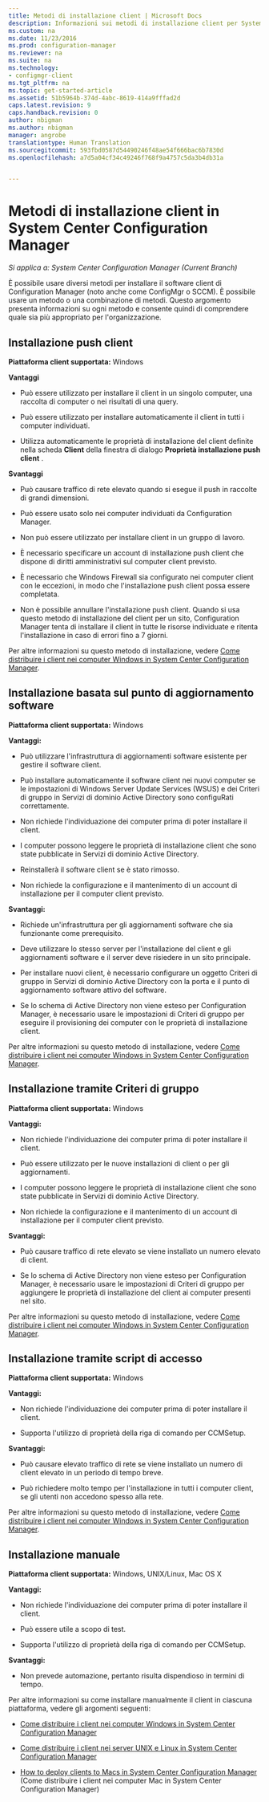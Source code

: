 ```yaml
---
title: Metodi di installazione client | Microsoft Docs
description: Informazioni sui metodi di installazione client per System Center Configuration Manager.
ms.custom: na
ms.date: 11/23/2016
ms.prod: configuration-manager
ms.reviewer: na
ms.suite: na
ms.technology:
- configmgr-client
ms.tgt_pltfrm: na
ms.topic: get-started-article
ms.assetid: 51b5964b-374d-4abc-8619-414a9fffad2d
caps.latest.revision: 9
caps.handback.revision: 0
author: nbigman
ms.author: nbigman
manager: angrobe
translationtype: Human Translation
ms.sourcegitcommit: 593fbd0587d54490246f48ae54f666bac6b7830d
ms.openlocfilehash: a7d5a04cf34c49246f768f9a4757c5da3b4db31a


---
```

# <a name="client-installation-methods-in-system-center-configuration-manager"></a>Metodi di installazione client in System Center Configuration Manager

*Si applica a: System Center Configuration Manager (Current Branch)*

È possibile usare diversi metodi per installare il software client di Configuration Manager (noto anche come ConfigMgr o SCCM). È possibile usare un metodo o una combinazione di metodi. Questo argomento presenta informazioni su ogni metodo e consente quindi di comprendere quale sia più appropriato per l'organizzazione.  

## <a name="client-push-installation"></a>Installazione push client  

 **Piattaforma client supportata:** Windows  

 **Vantaggi**  

-   Può essere utilizzato per installare il client in un singolo computer, una raccolta di computer o nei risultati di una query.  

-   Può essere utilizzato per installare automaticamente il client in tutti i computer individuati.  

-   Utilizza automaticamente le proprietà di installazione del client definite nella scheda **Client** della finestra di dialogo **Proprietà installazione push client** .  

 **Svantaggi**  

-   Può causare traffico di rete elevato quando si esegue il push in raccolte di grandi dimensioni.  

-   Può essere usato solo nei computer individuati da Configuration Manager.  

-   Non può essere utilizzato per installare client in un gruppo di lavoro.  

-   È necessario specificare un account di installazione push client che dispone di diritti amministrativi sul computer client previsto.  

-   È necessario che Windows Firewall sia configurato nei computer client con le eccezioni, in modo che l'installazione push client possa essere completata.  

-   Non è possibile annullare l'installazione push client. Quando si usa questo metodo di installazione del client per un sito, Configuration Manager tenta di installare il client in tutte le risorse individuate e ritenta l'installazione in caso di errori fino a 7 giorni.  

 Per altre informazioni su questo metodo di installazione, vedere [Come distribuire i client nei computer Windows in System Center Configuration Manager](../../../../core/clients/deploy/deploy-clients-to-windows-computers.md).  

## <a name="software-update-point-based-installation"></a>Installazione basata sul punto di aggiornamento software  
 **Piattaforma client supportata:** Windows  

 **Vantaggi:**  

-   Può utilizzare l'infrastruttura di aggiornamenti software esistente per gestire il software client.  

-   Può installare automaticamente il software client nei nuovi computer se le impostazioni di Windows Server Update Services (WSUS) e dei Criteri di gruppo in Servizi di dominio Active Directory sono configuRati correttamente.  

-   Non richiede l'individuazione dei computer prima di poter installare il client.  

-   I computer possono leggere le proprietà di installazione client che sono state pubblicate in Servizi di dominio Active Directory.  

-   Reinstallerà il software client se è stato rimosso.  

-   Non richiede la configurazione e il mantenimento di un account di installazione per il computer client previsto.  

 **Svantaggi:**  

-   Richiede un'infrastruttura per gli aggiornamenti software che sia funzionante come prerequisito.  

-   Deve utilizzare lo stesso server per l'installazione del client e gli aggiornamenti software e il server deve risiedere in un sito principale.  

-   Per installare nuovi client, è necessario configurare un oggetto Criteri di gruppo in Servizi di dominio Active Directory con la porta e il punto di aggiornamento software attivo del software.  

-   Se lo schema di Active Directory non viene esteso per Configuration Manager, è necessario usare le impostazioni di Criteri di gruppo per eseguire il provisioning dei computer con le proprietà di installazione client.  

 Per altre informazioni su questo metodo di installazione, vedere [Come distribuire i client nei computer Windows in System Center Configuration Manager](../../../../core/clients/deploy/deploy-clients-to-windows-computers.md).  

## <a name="group-policy-installation"></a>Installazione tramite Criteri di gruppo  
 **Piattaforma client supportata:** Windows  

 **Vantaggi:**  

-   Non richiede l'individuazione dei computer prima di poter installare il client.  

-   Può essere utilizzato per le nuove installazioni di client o per gli aggiornamenti.  

-   I computer possono leggere le proprietà di installazione client che sono state pubblicate in Servizi di dominio Active Directory.  

-   Non richiede la configurazione e il mantenimento di un account di installazione per il computer client previsto.  

 **Svantaggi:**  

-   Può causare traffico di rete elevato se viene installato un numero elevato di client.  

-   Se lo schema di Active Directory non viene esteso per Configuration Manager, è necessario usare le impostazioni di Criteri di gruppo per aggiungere le proprietà di installazione del client ai computer presenti nel sito.  

 Per altre informazioni su questo metodo di installazione, vedere [Come distribuire i client nei computer Windows in System Center Configuration Manager](../../../../core/clients/deploy/deploy-clients-to-windows-computers.md).  

## <a name="logon-script-installation"></a>Installazione tramite script di accesso  
 **Piattaforma client supportata:** Windows  

 **Vantaggi:**  

-   Non richiede l'individuazione dei computer prima di poter installare il client.  

-   Supporta l'utilizzo di proprietà della riga di comando per CCMSetup.  

 **Svantaggi:**  

-   Può causare elevato traffico di rete se viene installato un numero di client elevato in un periodo di tempo breve.  

-   Può richiedere molto tempo per l'installazione in tutti i computer client, se gli utenti non accedono spesso alla rete.  

 Per altre informazioni su questo metodo di installazione, vedere [Come distribuire i client nei computer Windows in System Center Configuration Manager](../../../../core/clients/deploy/deploy-clients-to-windows-computers.md).  

## <a name="manual-installation"></a>Installazione manuale  
 **Piattaforma client supportata:** Windows, UNIX/Linux, Mac OS X  

 **Vantaggi:**  

-   Non richiede l'individuazione dei computer prima di poter installare il client.  

-   Può essere utile a scopo di test.  

-   Supporta l'utilizzo di proprietà della riga di comando per CCMSetup.  

 **Svantaggi:**  

-   Non prevede automazione, pertanto risulta dispendioso in termini di tempo.  

 Per altre informazioni su come installare manualmente il client in ciascuna piattaforma, vedere gli argomenti seguenti:  

-   [Come distribuire i client nei computer Windows in System Center Configuration Manager](../../../../core/clients/deploy/deploy-clients-to-windows-computers.md)  

-   [Come distribuire i client nei server UNIX e Linux in System Center Configuration Manager](../../../../core/clients/deploy/deploy-clients-to-unix-and-linux-servers.md)  

-   [How to deploy clients to Macs in System Center Configuration Manager](../../../../core/clients/deploy/deploy-clients-to-macs.md) (Come distribuire i client nei computer Mac in System Center Configuration Manager)  



<!--HONumber=Dec16_HO3-->


